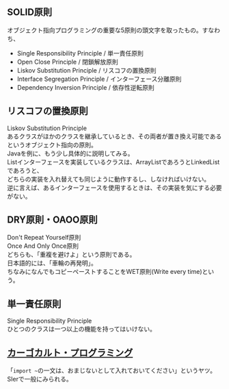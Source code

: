 
## SOLID原則
オブジェクト指向プログラミングの重要な5原則の頭文字を取ったもの。すなわち、
* Single Responsibility Principle / 単一責任原則
* Open Close Principle / 閉鎖解放原則
* Liskov Substitution Principle / リスコフの置換原則
* Interface Segregation Principle / インターフェース分離原則
* Dependency Inversion Principle / 依存性逆転原則

## リスコフの置換原則

Liskov Substitution Principle  
あるクラスがほかのクラスを継承しているとき、その両者が置き換え可能であるというオブジェクト指向の原則。  
Javaを例に、もう少し具体的に説明してみる。  
Listインターフェースを実装しているクラスは、ArrayListであろうとLinkedListであろうと、  
どちらの実装を入れ替えても同じように動作するし、しなければいけない。  
逆に言えば、あるインターフェースを使用するときは、その実装を気にする必要がない。  

## DRY原則・OAOO原則

Don't Repeat Yourself原則  
Once And Only Once原則  
どちらも、「重複を避けよ」という原則である。  
日本語的には、「車輪の再発明」。  
ちなみになんでもコピーペーストすることをWET原則(Write every time)という。  

## 単一責任原則
Single Responsibility Principle  
ひとつのクラスは一つ以上の機能を持ってはいけない。  

## [カーゴカルト・プログラミング](https://ja.wikipedia.org/wiki/%E3%82%AB%E3%83%BC%E3%82%B4%E3%83%BB%E3%82%AB%E3%83%AB%E3%83%88%E3%83%BB%E3%83%97%E3%83%AD%E3%82%B0%E3%83%A9%E3%83%9F%E3%83%B3%E3%82%B0)
「`import ~`の一文は、おまじないとして入れておいてください」というヤツ。  
SIerで一般にみられる。  
